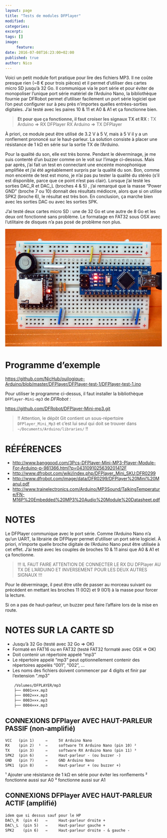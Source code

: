 ```yaml
---
layout: page
title: "Tests de modules DFPlayer"
modified:
categories:
excerpt:
tags: []
image:
     feature:
date: 2016-07-08T16:23:00+02:00
published: true
author: Nico
---
```



Voici un petit module fort pratique pour lire des fichiers MP3. Il ne coûte presque rien (~8 € pour trois pièces) et il permet d’utiliser des cartes micro SD jusqu’à 32 Go. Il communique via le port série et pour éviter de monopoliser l’unique port série matériel de l’Arduino Nano, la bibliothèque fournie par DFRobot permet d’utiliser facilement un port série logiciel que l’on peut configurer sur à peu près n’importes quelles entrées-sorties digitales. J’ai testé avec les paires 10 & 11 et A0 & A1 et ça fonctionne bien.

> **Et pour que ça fonctionne, il faut croiser les signaux TX et RX :**
> TX Arduino ⇒ RX DFPlayer
> RX Arduino ⇒ TX DFPlayer


À priori, ce module peut être utilisé de 3.2 V à 5 V, mais à 5 V il y a un ronflement prononcé sur le haut-parleur. La solution consiste à placer une résistance de 1 kΩ en série sur la sortie TX de l’Arduino.

Pour la qualité du son, elle est très bonne. Pendant le déverminage, je me suis contenté d’un buzzer comme on le voit sur l’image ci-dessous. Mais par après, j’ai fait un test en connectant une enceinte monophonique amplifiée et j’ai été agréablement surpris par la qualité du son. Bon, comme mon enceinte de test est mono, je n’ai pas pu tester la qualité du stéréo (s’il est disponible, parce que ce point n’est pas clair). Lorsque j’ai testé les sorties DAC\_R et DAC\_L (broches 4 & 5) , j’ai remarqué que la masse “Power GND” (broche 7 ou 10) donnait des résultats médiocre, alors que si on utilise SPK2 (broche 6), le résultat est très bon. En conclusion, ça marche bien avec les sorties DAC ou avec les sorties SPK.

J’ai testé deux cartes micro SD : une de 32 Go et une autre de 8 Go et les deux ont fonctionné sans problème. Le formatage en FAT32 sous OSX avec l’utilitaire de disques n’a pas posé de problème non plus.

![...](/files/2016-07-08-tests_DFPlayer/images/2016-07-08-tests_DFPlayer_001_lowres.jpg)


# Programme d’exemple

<https://github.com/NicHub/ouilogique-Arduino/blob/master/DFPlayer/DFPlayer-test-1/DFPlayer-test-1.ino>

Pour utiliser le programme ci-dessus, il faut installer la bibliothèque `DFPlayer-Mini-mp3` de *DFRobot* :

<https://github.com/DFRobot/DFPlayer-Mini-mp3.git>

> !! Attention, le dépôt Git contient un sous-répertoire `DFPlayer_Mini_Mp3` et c’est lui seul qui doit se trouver dans `~/Documents/Arduino/libraries/` !!



# RÉFÉRENCES
- <http://www.banggood.com/3Pcs-DFPlayer-Mini-MP3-Player-Module-For-Arduino-p-981366.html?p=0431091025639201412F>
- <http://www.dfrobot.com/wiki/index.php/DFPlayer_Mini_SKU:DFR0299>
- <http://www.dfrobot.com/image/data/DFR0299/DFPlayer%20Mini%20Manul.pdf>
- <http://www.trainelectronics.com/Arduino/MP3Sound/TalkingTemperature/FN-M16P%20Embedded%20MP3%20Audio%20Module%20Datasheet.pdf>

# NOTES

Le DFPlayer communique avec le port série. Comme l’Arduino Nano n’a qu’un UART, la librairie de DFPlayer permet d’utiliser un port série logiciel. À priori, n’importe quelle broche digitale de l’Arduino Nano peut être utilisée à cet effet. J’ai testé avec les couples de broches 10 & 11 ainsi que A0 & A1 et ça fonctionne.

> !!! IL FAUT FAIRE ATTENTION DE CONNECTER LE RX DU DFPlayer AU TX DE L’ARDUINO ET INVERSEMENT POUR LES DEUX AUTRES SIGNAUX !!!

Pour le déverminage, il peut être utile de passer au morceau suivant ou précédent en mettant les broches 11 (IO2) et 9 (IO1) à la masse pour forcer la lecture.

Si on a pas de haut-parleur, un buzzer peut faire l’affaire lors de la mise en route.


# NOTES SUR LA  CARTE SD

- Jusqu’à 32 Go (testé avec 32 Go ⇒ OK)
- Formaté en FAT16 ou en FAT32 (testé FAT32 formaté avec OSX ⇒ OK)
- Doit contenir un répertoire appelé “mp3”
- Le répertoire appelé “mp3” peut optionnellement contenir des répertoires appelés “001”, “002”, ...
- Les noms des fichiers doivent commencer par 4 digits et finir par l’extension “.mp3”

~~~
	/Volumes/DFPLAYER/mp3
	├── 0001×××.mp3
	├── 0002×××.mp3
	├── 0003×××.mp3
	├── 0004×××.mp3
~~~

## CONNEXIONS DFPlayer AVEC HAUT-PARLEUR PASSIF (non-amplifié)

	VCC   (pin 1)     ⇒     5V Arduino Nano
	RX    (pin 2)  ¹  ⇒     software TX Arduino Nano (pin 10) ²
	TX    (pin 3)     ⇒     software RX Arduino Nano (pin 11) ³
	SPK2  (pin 6)     ⇒     Haut-parleur - (ou buzzer -)
	GND   (pin 7)     ⇒     GND Arduino Nano
	SPK1  (pin 8)     ⇒     Haut-parleur + (ou buzzer +)

¹ Ajouter une résistance de 1 kΩ en série pour éviter les ronflements
² fonctionne aussi sur A0
³ fonctionne aussi sur A1

## CONNEXIONS DFPlayer AVEC HAUT-PARLEUR ACTIF (amplifié)

	idem que si dessus sauf pour le HP
	DAC\_R  (pin 4)   ⇒     Haut-parleur droite +
	DAC\_L  (pin 5)   ⇒     Haut-parleur gauche +
	SPK2    (pin 6)   ⇒     Haut-parleur droite - & gauche -

